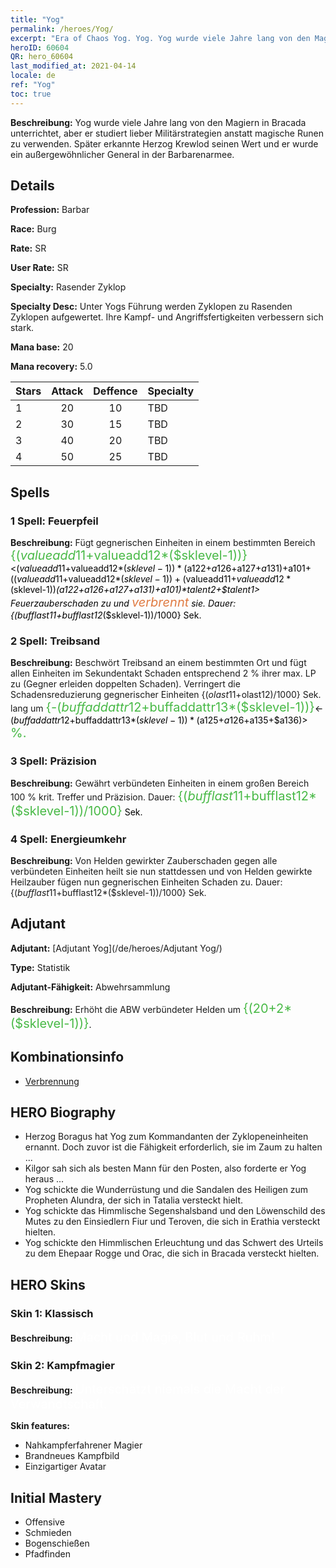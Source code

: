 ```yaml
---
title: "Yog"
permalink: /heroes/Yog/
excerpt: "Era of Chaos Yog. Yog. Yog wurde viele Jahre lang von den Magiern in Bracada unterrichtet, aber er studiert lieber Militärstrategien anstatt magische Runen zu verwenden. Später erkannte Herzog Krewlod seinen Wert und er wurde ein außergewöhnlicher General in der Barbarenarmee."
heroID: 60604
QR: hero_60604
last_modified_at: 2021-04-14
locale: de
ref: "Yog"
toc: true
---
```

 **Beschreibung:** Yog wurde viele Jahre lang von den Magiern in Bracada unterrichtet, aber er studiert lieber Militärstrategien anstatt magische Runen zu verwenden. Später erkannte Herzog Krewlod seinen Wert und er wurde ein außergewöhnlicher General in der Barbarenarmee.
## Details
 **Profession:** Barbar

 **Race:** Burg

 **Rate:** SR

 **User Rate:** SR

 **Specialty:** Rasender Zyklop

 **Specialty Desc:** Unter Yogs Führung werden Zyklopen zu Rasenden Zyklopen aufgewertet. Ihre Kampf- und Angriffsfertigkeiten verbessern sich stark.

 **Mana base:** 20

 **Mana recovery:** 5.0


  | Stars   |     Attack     |    Deffence    |      Specialty     |
  |---------|:---------------:|:---------------:|--------------------|
  |    1    | 20 | 10 | TBD |
  |    2    | 30 | 15 | TBD |
  |    3    | 40 | 20 | TBD |
  |    4    | 50 | 25 | TBD |

## Spells
### 1 Spell: Feuerpfeil
 **Beschreibung:** Fügt gegnerischen Einheiten in einem bestimmten Bereich <span style="color: #48b946;font-size:20px">{($valueadd11+$valueadd12*($sklevel-1))}</span><span style="color: black"><($valueadd11+$valueadd12*($sklevel-1))*($a122+$a126+$a127+$a131)+$a101+(($valueadd11+$valueadd12*($sklevel-1))+($valueadd11+$valueadd12*($sklevel-1))*($a122+$a126+$a127+$a131)+$a101)*$talent2+$talent1> Feuerzauberschaden zu und <span style="color: #e07c44;font-size:20px">verbrennt</span><span style="color: black"> sie. Dauer: {($bufflast11+$bufflast12*($sklevel-1))/1000} Sek.

### 2 Spell: Treibsand
 **Beschreibung:** Beschwört Treibsand an einem bestimmten Ort und fügt allen Einheiten im Sekundentakt Schaden entsprechend 2 % ihrer max. LP zu (Gegner erleiden doppelten Schaden). Verringert die Schadensreduzierung gegnerischer Einheiten {($olast11+$olast12)/1000} Sek. lang um <span style="color: #48b946;font-size:20px">{-($buffaddattr12+$buffaddattr13*($sklevel-1))}</span><span style="color: black"><-($buffaddattr12+$buffaddattr13*($sklevel-1))*($a125+$a126+$a135+$a136)><span style="color: #48b946;font-size:20px"> %.</span><span style="color: black">

### 3 Spell: Präzision
 **Beschreibung:** Gewährt verbündeten Einheiten in einem großen Bereich 100 % krit. Treffer und Präzision. Dauer: <span style="color: #48b946;font-size:20px">{($bufflast11+$bufflast12*($sklevel-1))/1000}</span><span style="color: black"> Sek.

### 4 Spell: Energieumkehr
 **Beschreibung:** Von Helden gewirkter Zauberschaden gegen alle verbündeten Einheiten heilt sie nun stattdessen und von Helden gewirkte Heilzauber fügen nun gegnerischen Einheiten Schaden zu. Dauer: {($bufflast11+$bufflast12*($sklevel-1))/1000} Sek.


## Adjutant

 **Adjutant:**  [Adjutant Yog](/de/heroes/Adjutant Yog/) 

 **Type:**  Statistik 

 **Adjutant-Fähigkeit:**  Abwehrsammlung 

 **Beschreibung:** Erhöht die ABW verbündeter Helden um <span style="color: #48b946;font-size:20px">{(20+2*($sklevel-1))}</span><span style="color: black">.

## Kombinationsinfo

* [Verbrennung](/de/combination/Verbrennung/) 

## HERO Biography
   - Herzog Boragus hat Yog zum Kommandanten der Zyklopeneinheiten ernannt. Doch zuvor ist die Fähigkeit erforderlich, sie im Zaum zu halten ...
   - Kilgor sah sich als besten Mann für den Posten, also forderte er Yog heraus ...
   - Yog schickte die Wunderrüstung und die Sandalen des Heiligen zum Propheten Alundra, der sich in Tatalia versteckt hielt.
   - Yog schickte das Himmlische Segenshalsband und den Löwenschild des Mutes zu den Einsiedlern Fiur und Teroven, die sich in Erathia versteckt hielten.
   - Yog schickte den Himmlischen Erleuchtung und das Schwert des Urteils zu dem Ehepaar Rogge und Orac, die sich in Bracada versteckt hielten.

## HERO Skins
### Skin 1: **Klassisch**

 **Beschreibung:** <span style="color: #ffffff;font-size:20px">Macht und Magie, Blut und Ruhm!</span>


### Skin 2: **Kampfmagier**

 **Beschreibung:** <span style="color: #ffffff;font-size:20px">Unterschätzt niemals die Macht der Verwandtschaft.</span>

 **Skin features:** 

   - Nahkampferfahrener Magier
   - Brandneues Kampfbild
   - Einzigartiger Avatar


## Initial Mastery
   - Offensive
   - Schmieden
   - Bogenschießen
   - Pfadfinden

